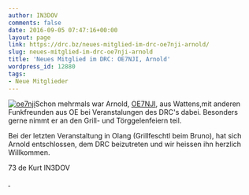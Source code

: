 ```yaml
---
author: IN3DOV
comments: false
date: 2016-09-05 07:47:16+00:00
layout: page
link: https://drc.bz/neues-mitglied-im-drc-oe7nji-arnold/
slug: neues-mitglied-im-drc-oe7nji-arnold
title: 'Neues Mitglied im DRC: OE7NJI, Arnold'
wordpress_id: 12880
tags:
- Neue Mitglieder
---
```


[![oe7nji](https://drc.bz/wp-content/uploads/2016/09/oe7nji-286x300.jpg)](https://drc.bz/wp-content/uploads/2016/09/oe7nji.jpg)Schon mehrmals war Arnold, [OE7NJI](http://www.qrz.com/db/OE7NJI), aus Wattens,mit anderen Funkfreunden aus OE bei Veranstalungen des DRC's dabei. Besonders gerne nimmt er an den Grill- und Törggelenfeiern teil.

Bei der letzten Veranstaltung in Olang (Grillfeschtl beim Bruno), hat sich Arnold entschlossen, dem DRC beizutreten und wir heissen ihn herzlich Willkommen.

73 de Kurt IN3DOV

[ ](https://drc.bz/wp-content/uploads/2016/09/oe7nji.jpg)
